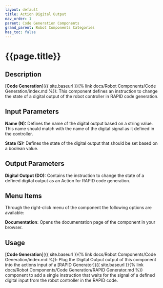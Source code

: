 ```yaml
---
layout: default
title: Action Digital Output
nav_order: 1
parent: Code Generation Components
grand_parent: Robot Components Categories
has_toc: false
---
```


# **{{page.title}}**

## **Description**

[**Code Generation**]({{ site.baseurl }}{% link docs/Robot Components/Code Generation/index.md %})**:** This component defines an instruction to change the state of a digital output of the robot controller in RAPID code generation.

## **Input Parameters**

**Name (N):** Defines the name of the digital output based on a string value. This name should match with the name of the digital signal as it defined in the controller. 

**State (S):** Defines the state of the digital output that should be set based on a boolean value.

## **Output Parameters**

**Digital Output (DO):** Contains the instruction to change the state of a defined digital output as an Action for RAPID code generation.

## **Menu Items**

Through the right-click menu of the component the following options are available:

**Documentation:** Opens the documentation page of the component in your browser.

## **Usage**

[**Code Generation**]({{ site.baseurl }}{% link docs/Robot Components/Code Generation/index.md %})**:** Plug the Digital Output output of this component into the actions input of a [RAPID Generator]({{ site.baseurl }}{% link docs/Robot Components/Code Generation/RAPID Generator.md %}) component to add a single instruction that waits for the signal of a defined digital input from the robot controller in the RAPID code.
